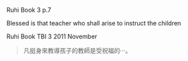 Ruhi Book 3 p.7

Blessed is that teacher who shall arise to instruct the children

Ruhi Book TBI 3 2011 November

>凡挺身來教導孩子的教師是受祝福的···。
